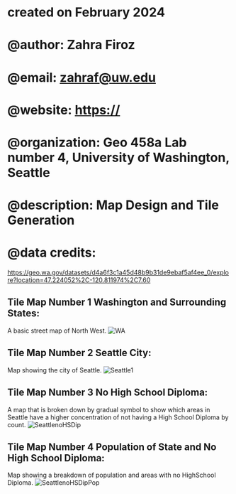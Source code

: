 # created on February 2024
# @author:          Zahra Firoz
# @email:           zahraf@uw.edu
# @website:         [https://](https://zahrafiroz.github.io/mapsandtile/index.html)
# @organization:    Geo 458a Lab number 4, University of Washington, Seattle
# @description:     Map Design and Tile Generation
# @data credits: 
https://geo.wa.gov/datasets/d4a6f3c1a45d48b9b31de9ebaf5af4ee_0/explore?location=47.224052%2C-120.811974%2C7.60

## Tile Map Number 1 Washington and Surrounding States:
A basic street map of North West.
![WA](https://github.com/zahrafiroz/mapsandtile/assets/114683477/cfa6a086-3db9-4ec5-9bd4-cf1aebceec2b)

## Tile Map Number 2 Seattle City:
Map showing the city of Seattle. 
![Seattle1](https://github.com/zahrafiroz/mapsandtile/assets/114683477/314266e5-1a42-45f3-8cc3-f45935608c32)

## Tile Map Number 3 No High School Diploma:
A map that is broken down by gradual symbol to show which areas in Seattle have a higher concentration of not having a High School Diploma by count. 
![SeattlenoHSDip](https://github.com/zahrafiroz/mapsandtile/assets/114683477/fa798370-0499-4a83-aa21-c2786ef1997f)

## Tile Map Number 4 Population of State and No High School Diploma:
Map showing a breakdown of population and areas with no HighSchool Diploma.
![SeattlenoHSDipPop](https://github.com/zahrafiroz/mapsandtile/assets/114683477/308e8cbf-c5f4-4d36-ba9a-2497071d1841)


